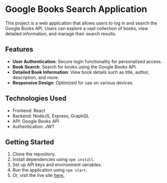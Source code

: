 # Google Books Search Application

This project is a web application that allows users to log in and search the Google Books API. Users can explore a vast collection of books, view detailed information, and manage their search results.

## Features
- **User Authentication**: Secure login functionality for personalized access.
- **Book Search**: Search for books using the Google Books API.
- **Detailed Book Information**: View book details such as title, author, description, and more.
- **Responsive Design**: Optimized for use on various devices.

## Technologies Used
- Frontend: React
- Backend: NodeJS, Express, GraphQL
- API: Google Books API
- Authentication: JWT

## Getting Started
1. Clone the repository.
2. Install dependencies using `npm install`.
3. Set up API keys and environment variables.
4. Run the application using `npm start`.
5. Or, visit the live site [here.](https://google-books-search-18.onrender.com/)